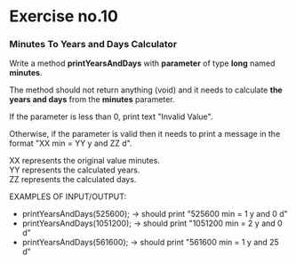 # Exercise no.10
### Minutes To Years and Days Calculator

Write a method **printYearsAndDays** with **parameter** of type **long** named **minutes**.

The method should not return anything (void) and it needs to calculate **the years and days** from the **minutes** parameter.

If the parameter is less than 0, print text "Invalid Value".

Otherwise, if the parameter is valid then it needs to print a message in the format "XX min = YY y and ZZ d".

XX represents the original value minutes.   
YY represents the calculated years.  
ZZ represents the calculated days.  

EXAMPLES OF INPUT/OUTPUT:
- printYearsAndDays(525600); → should print "525600 min = 1 y and 0 d"
- printYearsAndDays(1051200); → should print "1051200 min = 2 y and 0 d"
- printYearsAndDays(561600); → should print "561600 min = 1 y and 25 d"